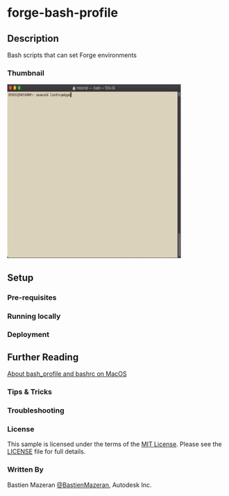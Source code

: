 # forge-bash-profile

## Description 

Bash scripts that can set Forge environments

### Thumbnail

<img src="/assets/images/bash-script-demo.gif" width="400" height="400">

## Setup

### Pre-requisites

### Running locally

### Deployment

## Further Reading

[About bash_profile and bashrc on MacOS](https://scriptingosx.com/2017/04/about-bash_profile-and-bashrc-on-macos/)

### Tips & Tricks

### Troubleshooting

### License

This sample is licensed under the terms of the [MIT License](http://opensource.org/licenses/MIT). Please see the [LICENSE](LICENSE) file for full details.

### Written By

Bastien Mazeran [@BastienMazeran](https://twitter.com/BastienMazeran), Autodesk Inc.
